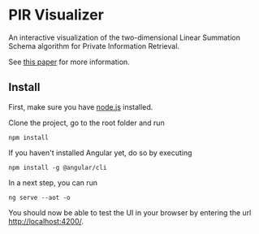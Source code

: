 # PIR Visualizer

An interactive visualization of the two-dimensional Linear Summation Schema algorithm for Private Information Retrieval.

See [this paper](https://ieeexplore.ieee.org/abstract/document/492461) for more information.

## Install
First, make sure you have [node.js](https://nodejs.org/en/) installed.

Clone the project, go to the root folder and run

```
npm install
```

If you haven't installed Angular yet, do so by executing

```
npm install -g @angular/cli
```

In a next step, you can run
```
ng serve --aot -o
```

You should now be able to test the UI in your browser by entering the url [http://localhost:4200/](http://localhost:4200/).
